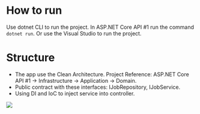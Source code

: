 <h1>How to run</h1>

Use dotnet CLI to run the project. In ASP.NET Core API #1 run the command <code>dotnet run</code>. Or use the Visual Studio to run the project.

<h1>Structure</h1>

- The app use the Clean Architecture. Project Reference: ASP.NET Core API #1 -> Infrastructure -> Application -> Domain.
- Public contract with these interfaces: IJobRepository, IJobService.
- Using DI and IoC to inject service into controller.

<img src="https://devblogs.microsoft.com/ise/wp-content/uploads/sites/55/2024/06/clean-arch.png" />
